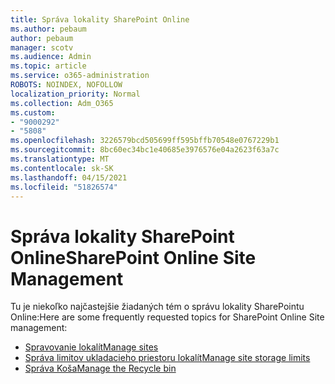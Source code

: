 ```yaml
---
title: Správa lokality SharePoint Online
ms.author: pebaum
author: pebaum
manager: scotv
ms.audience: Admin
ms.topic: article
ms.service: o365-administration
ROBOTS: NOINDEX, NOFOLLOW
localization_priority: Normal
ms.collection: Adm_O365
ms.custom:
- "9000292"
- "5808"
ms.openlocfilehash: 3226579bcd505699ff595bffb70548e0767229b1
ms.sourcegitcommit: 8bc60ec34bc1e40685e3976576e04a2623f63a7c
ms.translationtype: MT
ms.contentlocale: sk-SK
ms.lasthandoff: 04/15/2021
ms.locfileid: "51826574"
---
```

# <a name="sharepoint-online-site-management"></a><span data-ttu-id="aff50-102">Správa lokality SharePoint Online</span><span class="sxs-lookup"><span data-stu-id="aff50-102">SharePoint Online Site Management</span></span>

<span data-ttu-id="aff50-103">Tu je niekoľko najčastejšie žiadaných tém o správu lokality SharePointu Online:</span><span class="sxs-lookup"><span data-stu-id="aff50-103">Here are some frequently requested topics for SharePoint Online Site management:</span></span>

- [<span data-ttu-id="aff50-104">Spravovanie lokalít</span><span class="sxs-lookup"><span data-stu-id="aff50-104">Manage sites</span></span>](https://docs.microsoft.com/sharepoint/manage-sites-in-new-admin-center)
- [<span data-ttu-id="aff50-105">Správa limitov ukladacieho priestoru lokalít</span><span class="sxs-lookup"><span data-stu-id="aff50-105">Manage site storage limits</span></span>](https://docs.microsoft.com/sharepoint/manage-site-collection-storage-limits)
- [<span data-ttu-id="aff50-106">Správa Koša</span><span class="sxs-lookup"><span data-stu-id="aff50-106">Manage the Recycle bin</span></span>](https://support.microsoft.com/office/8a6c2198-910e-42dc-9a9c-bc5bc4f327da)